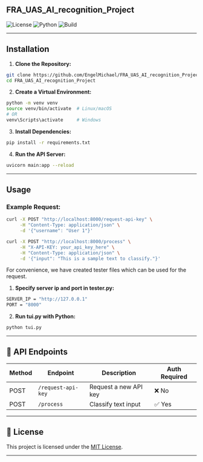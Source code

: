 ## FRA_UAS_AI_recognition_Project

![License](https://img.shields.io/badge/license-MIT-blue.svg)
![Python](https://img.shields.io/badge/Python-3.10.2%2B-blue)
![Build](https://img.shields.io/badge/build-passing-brightgreen)

>
> 
---

## Installation

1. **Clone the Repository:**
  ```bash
  git clone https://github.com/EngelMichael/FRA_UAS_AI_recognition_Project.git
  cd FRA_UAS_AI_recognition_Project
  ```

2. **Create a Virtual Environment:**
  ```bash
  python -m venv venv
  source venv/bin/activate  # Linux/macOS
  # OR
  venv\Scripts\activate     # Windows
  ```

3. **Install Dependencies:**
  ```bash
  pip install -r requirements.txt
  ```

4. **Run the API Server:**
  ```bash
  uvicorn main:app --reload
  ```
---

## Usage

### Example Request:

```bash
curl -X POST "http://localhost:8000/request-api-key" \
     -H "Content-Type: application/json" \
     -d '{"username": "User 1"}'
```

```bash
curl -X POST "http://localhost:8000/process" \
     -H "X-API-KEY: your_api_key_here" \
     -H "Content-Type: application/json" \
     -d '{"input": "This is a sample text to classify."}'
```
For convenience, we have created tester files which can be used for the request.
1. **Specify server ip and port in tester.py:**
  ```bash
  SERVER_IP = "http://127.0.0.1"
  PORT = "8000"
  ```
2. **Run tui.py with Python:**
  ```bash
  python tui.py
  ```
---

## 🔑 API Endpoints

| Method | Endpoint             | Description                   | Auth Required |
|--------|----------------------|-------------------------------|---------------|
| POST   | `/request-api-key`   | Request a new API key         | ❌ No         |
| POST   | `/process`           | Classify text input           | ✅ Yes        |

---

## 📄 License

This project is licensed under the [MIT License](LICENSE).

---
